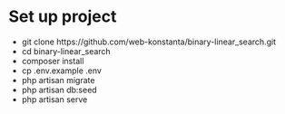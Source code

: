 <h1>Set up project</h1>

<ul>
    <li>git clone https://github.com/web-konstanta/binary-linear_search.git</li>
    <li>cd binary-linear_search</li>
    <li>composer install</li>
    <li>cp .env.example .env</li>
    <li>php artisan migrate</li>
    <li>php artisan db:seed</li>
    <li>php artisan serve</li>
</ul>
